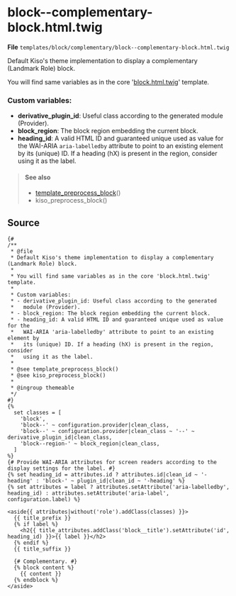 
block--complementary-block.html.twig
==========

**File** `templates/block/complementary/block--complementary-block.html.twig`

Default Kiso's theme implementation to display a complementary (Landmark Role) block.

You will find same variables as in the core '[block.html.twig](https://api.drupal.org/api/drupal/core!modules!block!templates!block.html.twig/8.5.x)' template.

### Custom variables:
* **derivative_plugin_id**: Useful class according to the generated module (Provider).
* **block_region**: The block region embedding the current block.
* **heading_id**: A valid HTML ID and guaranteed unique used as value for the WAI-ARIA `aria-labelledby` attribute to point to an existing element by its (unique) ID. If a heading (hX) is present in the region, consider using it as the label.

> #### See also
> * [template_preprocess_block](https://api.drupal.org/api/drupal/core%21modules%21block%21block.module/function/template_preprocess_block/8.5.x "Prepares variables for block templates.")()
> * kiso_preprocess_block()

## Source

```twig
{#
/**
 * @file
 * Default Kiso's theme implementation to display a complementary (Landmark Role) block.
 *
 * You will find same variables as in the core 'block.html.twig' template.
 *
 * Custom variables:
 * - derivative_plugin_id: Useful class according to the generated
 *   module (Provider).
 * - block_region: The block region embedding the current block.
 * - heading_id: A valid HTML ID and guaranteed unique used as value for the
 *   WAI-ARIA 'aria-labelledby' attribute to point to an existing element by
 *   its (unique) ID. If a heading (hX) is present in the region, consider
 *   using it as the label.
 *
 * @see template_preprocess_block()
 * @see kiso_preprocess_block()
 * 
 * @ingroup themeable
 */
#}
{%
  set classes = [
    'block',
    'block--' ~ configuration.provider|clean_class,
    'block--' ~ configuration.provider|clean_class ~ '--' ~ derivative_plugin_id|clean_class,
    'block--region-' ~ block_region|clean_class,
  ]
%}
{# Provide WAI-ARIA attributes for screen readers according to the display settings for the label. #}
{% set heading_id = attributes.id ? attributes.id|clean_id ~ '-heading' : 'block-' ~ plugin_id|clean_id ~ '-heading' %}
{% set attributes = label ? attributes.setAttribute('aria-labelledby', heading_id) : attributes.setAttribute('aria-label', configuration.label) %}

<aside{{ attributes|without('role').addClass(classes) }}>
  {{ title_prefix }}
  {% if label %}
    <h2{{ title_attributes.addClass('block__title').setAttribute('id', heading_id) }}>{{ label }}</h2>
  {% endif %}
  {{ title_suffix }}

  {# Complementary. #}
  {% block content %}
    {{ content }}
  {% endblock %}
</aside>
```